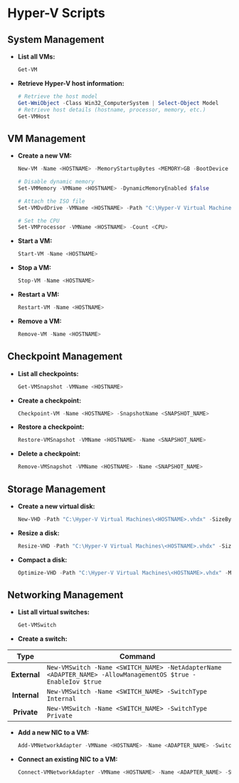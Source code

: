 # Hyper-V Scripts

## System Management

-   **List all VMs:**

    ```powershell
    Get-VM
    ```

-   **Retrieve Hyper-V host information:**

    ```powershell
    # Retrieve the host model
    Get-WmiObject -Class Win32_ComputerSystem | Select-Object Model
    # Retrieve host details (hostname, processor, memory, etc.)
    Get-VMHost
    ```

## VM Management

-   **Create a new VM:**

    ```powershell
    New-VM -Name <HOSTNAME> -MemoryStartupBytes <MEMORY>GB -BootDevice CD -NewVHDPath "C:\Hyper-V Virtual Machines\<HOSTNAME>.vhdx" -NewVHDSizeBytes <STORAGE>GB -Path "C:\Hyper-V Virtual Machines\<HOSTNAME>" -Generation <GENERATION>

    # Disable dynamic memory
    Set-VMMemory -VMName <HOSTNAME> -DynamicMemoryEnabled $false

    # Attach the ISO file
    Set-VMDvdDrive -VMName <HOSTNAME> -Path "C:\Hyper-V Virtual Machines\<ISO_PATH>" 

    # Set the CPU
    Set-VMProcessor -VMName <HOSTNAME> -Count <CPU>
    ```

-   **Start a VM:**

    ```powershell
    Start-VM -Name <HOSTNAME>
    ```

-   **Stop a VM:**

    ```powershell
    Stop-VM -Name <HOSTNAME>
    ```

-   **Restart a VM:**

    ```powershell
    Restart-VM -Name <HOSTNAME>
    ```

-   **Remove a VM:**

    ```powershell
    Remove-VM -Name <HOSTNAME>
    ```

## Checkpoint Management

-   **List all checkpoints:**

    ```powershell
    Get-VMSnapshot -VMName <HOSTNAME>
    ```

-   **Create a checkpoint:**

    ```powershell
    Checkpoint-VM -Name <HOSTNAME> -SnapshotName <SNAPSHOT_NAME>
    ```

-   **Restore a checkpoint:**

    ```powershell
    Restore-VMSnapshot -VMName <HOSTNAME> -Name <SNAPSHOT_NAME>
    ```

-   **Delete a checkpoint:**

    ```powershell
    Remove-VMSnapshot -VMName <HOSTNAME> -Name <SNAPSHOT_NAME>
    ```

## Storage Management

-   **Create a new virtual disk:**

    ```powershell
    New-VHD -Path "C:\Hyper-V Virtual Machines\<HOSTNAME>.vhdx" -SizeBytes <STORAGE>GB -Dynamic
    ```

-   **Resize a disk:**

    ```powershell
    Resize-VHD -Path "C:\Hyper-V Virtual Machines\<HOSTNAME>.vhdx" -SizeBytes <STORAGE>GB
    ```

-   **Compact a disk:**

    ```powershell
    Optimize-VHD -Path "C:\Hyper-V Virtual Machines\<HOSTNAME>.vhdx" -Mode Full
    ```

## Networking Management

-   **List all virtual switches:**

    ```powershell
    Get-VMSwitch
    ```

-   **Create a switch:**

Type        |Command
:----------:|----------------
**External**|`New-VMSwitch -Name <SWITCH_NAME> -NetAdapterName <ADAPTER_NAME> -AllowManagementOS $true -EnableIov $true`
**Internal**|`New-VMSwitch -Name <SWITCH_NAME> -SwitchType Internal`
**Private** |`New-VMSwitch -Name <SWITCH_NAME> -SwitchType Private`

-   **Add a new NIC to a VM:**

    ```powershell
    Add-VMNetworkAdapter -VMName <HOSTNAME> -Name <ADAPTER_NAME> -SwitchName <SWITCH_NAME>
    ```

-   **Connect an existing NIC to a VM:**

    ```powershell
    Connect-VMNetworkAdapter -VMName <HOSTNAME> -Name <ADAPTER_NAME> -SwitchName <SWITCH_NAME>
    ```